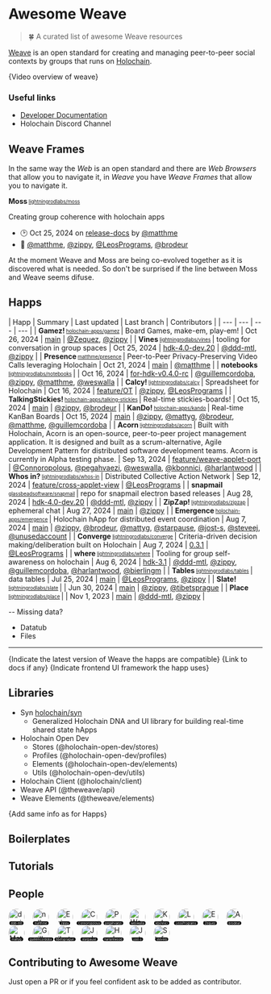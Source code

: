 # Awesome Weave
> 🍀 A curated list of awesome Weave resources

[Weave](https://theweave.social/) is an open standard for creating and managing peer-to-peer social contexts by groups that runs on [Holochain](https://www.holochain.org/).

{Video overview of weave}

### Useful links

- [Developer Documentation](https://dev.theweave.social/)
- Holochain Discord Channel

## Weave Frames

In the same way the _Web_ is an open standard and there are _Web Browsers_ that allow you to navigate it, in _Weave_ you have _Weave Frames_ that allow you to navigate it.

<!-- GENERATE_FRAMES
 - lightningrodlabs/moss
-->
**Moss**<sub><sup> [lightningrodlabs/moss](https://github.com/lightningrodlabs/moss) </sub></sup>

Creating group coherence with holochain apps 
- 🕑 <relative-time datetime="2024-10-25T17:26:47.000Z">Oct 25, 2024</relative-time> on [release-docs](https://github.com/lightningrodlabs/moss/tree/release-docs) by [@matthme](https://github.com/matthme)
- 👥 [@matthme](https://github.com/matthme), [@zippy](https://github.com/zippy), [@LeosPrograms](https://github.com/LeosPrograms), [@brodeur](https://github.com/brodeur)
<!-- /GENERATE_FRAMES -->

At the moment Weave and Moss are being co-evolved together as it is discovered what is needed. So don't be surprised if the line between Moss and Weave seems difuse.

## Happs

<!-- GENERATE_HAPPS
- matthme/presence
- holochain-apps/kando
- lightningrodlabs/vines
- lightningrodlabs/whos-in
- lightningrodlabs/zipzap
- lightningrodlabs/slate
- lightningrodlabs/calcy
- lightningrodlabs/notebooks
- holochain-apps/talking-stickies
- holochain-apps/gamez
- holochain-apps/emergence
- lightningrodlabs/where
- lightningrodlabs/converge
- glassbeadsoftware/snapmail
- lightningrodlabs/acorn
- lightningrodlabs/place
- lightningrodlabs/tables
-->

| Happ | Summary | Last updated | Last branch | Contributors |
| --- | --- | --- | --- |
| **Gamez!**<sub><sup> [holochain-apps/gamez](https://github.com/holochain-apps/gamez) </sub></sup> | Board Games, make-em, play-em! |   Oct 26, 2024 | [main](https://github.com/holochain-apps/gamez) | [@Zequez](https://github.com/Zequez), [@zippy](https://github.com/zippy) |
| **Vines**<sub><sup> [lightningrodlabs/vines](https://github.com/lightningrodlabs/vines) </sub></sup> | tooling for conversation in group spaces |   Oct 25, 2024 | [hdk-4.0-dev.20](https://github.com/lightningrodlabs/vines/tree/hdk-4.0-dev.20) | [@ddd-mtl](https://github.com/ddd-mtl), [@zippy](https://github.com/zippy) |
| **Presence**<sub><sup> [matthme/presence](https://github.com/matthme/presence) </sub></sup> | Peer-to-Peer Privacy-Preserving Video Calls leveraging Holochain |   Oct 21, 2024 | [main](https://github.com/matthme/presence) | [@matthme](https://github.com/matthme) |
| **notebooks**<sub><sup> [lightningrodlabs/notebooks](https://github.com/lightningrodlabs/notebooks) </sub></sup> |  |   Oct 16, 2024 | [for-hdk-v0.4.0-rc](https://github.com/lightningrodlabs/notebooks/tree/for-hdk-v0.4.0-rc) | [@guillemcordoba](https://github.com/guillemcordoba), [@zippy](https://github.com/zippy), [@matthme](https://github.com/matthme), [@weswalla](https://github.com/weswalla) |
| **Calcy!**<sub><sup> [lightningrodlabs/calcy](https://github.com/lightningrodlabs/calcy) </sub></sup> | Spreadsheet for Holochain |   Oct 16, 2024 | [feature/OT](https://github.com/lightningrodlabs/calcy/tree/feature/OT) | [@zippy](https://github.com/zippy), [@LeosPrograms](https://github.com/LeosPrograms) |
| **TalkingStickies!**<sub><sup> [holochain-apps/talking-stickies](https://github.com/holochain-apps/talking-stickies) </sub></sup> | Real-time stickies-boards! |   Oct 15, 2024 | [main](https://github.com/holochain-apps/talking-stickies) | [@zippy](https://github.com/zippy), [@brodeur](https://github.com/brodeur) |
| **KanDo!**<sub><sup> [holochain-apps/kando](https://github.com/holochain-apps/kando) </sub></sup> | Real-time KanBan Boards |   Oct 15, 2024 | [main](https://github.com/holochain-apps/kando) | [@zippy](https://github.com/zippy), [@mattyg](https://github.com/mattyg), [@brodeur](https://github.com/brodeur), [@matthme](https://github.com/matthme), [@guillemcordoba](https://github.com/guillemcordoba) |
| **Acorn**<sub><sup> [lightningrodlabs/acorn](https://github.com/lightningrodlabs/acorn) </sub></sup> | Built with Holochain, Acorn is an open-source, peer-to-peer project management application. It is designed and built as a scrum-alternative, Agile Development Pattern for distributed software development teams.  Acorn is currently in Alpha testing phase. |   Sep 13, 2024 | [feature/weave-applet-port](https://github.com/lightningrodlabs/acorn/tree/feature/weave-applet-port) | [@Connoropolous](https://github.com/Connoropolous), [@pegahvaezi](https://github.com/pegahvaezi), [@weswalla](https://github.com/weswalla), [@kbonnici](https://github.com/kbonnici), [@harlantwood](https://github.com/harlantwood) |
| **Whos in?**<sub><sup> [lightningrodlabs/whos-in](https://github.com/lightningrodlabs/whos-in) </sub></sup> | Distributed Collective Action Network |   Sep 12, 2024 | [feature/cross-applet-view](https://github.com/lightningrodlabs/whos-in/tree/feature/cross-applet-view) | [@LeosPrograms](https://github.com/LeosPrograms) |
| **snapmail**<sub><sup> [glassbeadsoftware/snapmail](https://github.com/glassbeadsoftware/snapmail) </sub></sup> | repo for snapmail electron based releases |   Aug 28, 2024 | [hdk-4.0-dev.20](https://github.com/glassbeadsoftware/snapmail/tree/hdk-4.0-dev.20) | [@ddd-mtl](https://github.com/ddd-mtl), [@zippy](https://github.com/zippy) |
| **ZipZap!**<sub><sup> [lightningrodlabs/zipzap](https://github.com/lightningrodlabs/zipzap) </sub></sup> | ephemeral chat |   Aug 27, 2024 | [main](https://github.com/lightningrodlabs/zipzap) | [@zippy](https://github.com/zippy) |
| **Emergence**<sub><sup> [holochain-apps/emergence](https://github.com/holochain-apps/emergence) </sub></sup> | Holochain hApp for distributed event coordination |   Aug 7, 2024 | [main](https://github.com/holochain-apps/emergence) | [@zippy](https://github.com/zippy), [@brodeur](https://github.com/brodeur), [@mattyg](https://github.com/mattyg), [@starpause](https://github.com/starpause), [@jost-s](https://github.com/jost-s), [@steveej](https://github.com/steveej), [@unusedaccount](https://github.com/unusedaccount) |
| **Converge**<sub><sup> [lightningrodlabs/converge](https://github.com/lightningrodlabs/converge) </sub></sup> | Criteria-driven decision making/deliberation built on Holochain |   Aug 7, 2024 | [0.3.1](https://github.com/lightningrodlabs/converge/tree/0.3.1) | [@LeosPrograms](https://github.com/LeosPrograms) |
| **where**<sub><sup> [lightningrodlabs/where](https://github.com/lightningrodlabs/where) </sub></sup> | Tooling for group self-awareness on holochain |   Aug 6, 2024 | [hdk-3.1](https://github.com/lightningrodlabs/where/tree/hdk-3.1) | [@ddd-mtl](https://github.com/ddd-mtl), [@zippy](https://github.com/zippy), [@guillemcordoba](https://github.com/guillemcordoba), [@harlantwood](https://github.com/harlantwood), [@bierlingm](https://github.com/bierlingm) |
| **Tables**<sub><sup> [lightningrodlabs/tables](https://github.com/lightningrodlabs/tables) </sub></sup> | data tables |   Jul 25, 2024 | [main](https://github.com/lightningrodlabs/tables) | [@LeosPrograms](https://github.com/LeosPrograms), [@zippy](https://github.com/zippy) |
| **Slate!**<sub><sup> [lightningrodlabs/slate](https://github.com/lightningrodlabs/slate) </sub></sup> |  |   Jun 30, 2024 | [main](https://github.com/lightningrodlabs/slate) | [@zippy](https://github.com/zippy), [@tibetsprague](https://github.com/tibetsprague) |
| **Place**<sub><sup> [lightningrodlabs/place](https://github.com/lightningrodlabs/place) </sub></sup> |  |   Nov 1, 2023 | [main](https://github.com/lightningrodlabs/place) | [@ddd-mtl](https://github.com/ddd-mtl), [@zippy](https://github.com/zippy) |
<!-- /GENERATE_HAPPS -->

-- Missing data?
- Datatub
- Files

---

{Indicate the latest version of Weave the happs are compatible}
{Link to docs if any}
{Indicate frontend UI framework the happ uses}

## Libraries

- Syn [holochain/syn](https://github.com/holochain/syn)
  - Generalized Holochain DNA and UI library for building real-time shared state hApps
- Holochain Open Dev
  - Stores (@holochain-open-dev/stores)
  - Profiles (@holochain-open-dev/profiles)
  - Elements (@holochain-open-dev/elements)
  - Utils (@holochain-open-dev/utils)
- Holochain Client (@holochain/client)
- Weave API (@theweave/api)
- Weave Elements (@theweave/elements)

{Add same info as for Happs}

## Boilerplates

## Tutorials

## People

<!-- PEOPLE -->
[<span title="damien" style="position: relative; display: inline-block; margin-right: 16px;"><img style="width: 32px; height: 32px; border-radius: 50%;" src="https://avatars.githubusercontent.com/u/34140573?v=4&size=32" alt="damien"/><span style="position: absolute; bottom: 0; left: 50%; transform: translateX(-50%); font-size: 6px; background: black; border-radius: 4px; color: white; white-space: nowrap; padding: 0 3px;">ddd-mtl</span></span>](https://github.com/ddd-mtl)[<span title="null" style="position: relative; display: inline-block; margin-right: 16px;"><img style="width: 32px; height: 32px; border-radius: 50%;" src="https://avatars.githubusercontent.com/u/36768177?v=4&size=32" alt="null"/><span style="position: absolute; bottom: 0; left: 50%; transform: translateX(-50%); font-size: 6px; background: black; border-radius: 4px; color: white; white-space: nowrap; padding: 0 3px;">matthme</span></span>](https://github.com/matthme)[<span title="Eric Harris-Braun" style="position: relative; display: inline-block; margin-right: 16px;"><img style="width: 32px; height: 32px; border-radius: 50%;" src="https://avatars.githubusercontent.com/u/3563?v=4&size=32" alt="Eric Harris-Braun"/><span style="position: absolute; bottom: 0; left: 50%; transform: translateX(-50%); font-size: 6px; background: black; border-radius: 4px; color: white; white-space: nowrap; padding: 0 3px;">zippy</span></span>](https://github.com/zippy)[<span title="Connor Turland" style="position: relative; display: inline-block; margin-right: 16px;"><img style="width: 32px; height: 32px; border-radius: 50%;" src="https://avatars.githubusercontent.com/u/1409121?v=4&size=32" alt="Connor Turland"/><span style="position: absolute; bottom: 0; left: 50%; transform: translateX(-50%); font-size: 6px; background: black; border-radius: 4px; color: white; white-space: nowrap; padding: 0 3px;">Connoropolous</span></span>](https://github.com/Connoropolous)[<span title="Pegah" style="position: relative; display: inline-block; margin-right: 16px;"><img style="width: 32px; height: 32px; border-radius: 50%;" src="https://avatars.githubusercontent.com/u/53795528?v=4&size=32" alt="Pegah"/><span style="position: absolute; bottom: 0; left: 50%; transform: translateX(-50%); font-size: 6px; background: black; border-radius: 4px; color: white; white-space: nowrap; padding: 0 3px;">pegahvaezi</span></span>](https://github.com/pegahvaezi)[<span title="Wesley Finck" style="position: relative; display: inline-block; margin-right: 16px;"><img style="width: 32px; height: 32px; border-radius: 50%;" src="https://avatars.githubusercontent.com/u/39413655?v=4&size=32" alt="Wesley Finck"/><span style="position: absolute; bottom: 0; left: 50%; transform: translateX(-50%); font-size: 6px; background: black; border-radius: 4px; color: white; white-space: nowrap; padding: 0 3px;">weswalla</span></span>](https://github.com/weswalla)[<span title="Karl Bonnici" style="position: relative; display: inline-block; margin-right: 16px;"><img style="width: 32px; height: 32px; border-radius: 50%;" src="https://avatars.githubusercontent.com/u/71105868?v=4&size=32" alt="Karl Bonnici"/><span style="position: absolute; bottom: 0; left: 50%; transform: translateX(-50%); font-size: 6px; background: black; border-radius: 4px; color: white; white-space: nowrap; padding: 0 3px;">kbonnici</span></span>](https://github.com/kbonnici)[<span title="Leo Bensman" style="position: relative; display: inline-block; margin-right: 16px;"><img style="width: 32px; height: 32px; border-radius: 50%;" src="https://avatars.githubusercontent.com/u/18725005?v=4&size=32" alt="Leo Bensman"/><span style="position: absolute; bottom: 0; left: 50%; transform: translateX(-50%); font-size: 6px; background: black; border-radius: 4px; color: white; white-space: nowrap; padding: 0 3px;">LeosPrograms</span></span>](https://github.com/LeosPrograms)[<span title="Ezequiel Schwartzman" style="position: relative; display: inline-block; margin-right: 16px;"><img style="width: 32px; height: 32px; border-radius: 50%;" src="https://avatars.githubusercontent.com/u/126037?v=4&size=32" alt="Ezequiel Schwartzman"/><span style="position: absolute; bottom: 0; left: 50%; transform: translateX(-50%); font-size: 6px; background: black; border-radius: 4px; color: white; white-space: nowrap; padding: 0 3px;">Zequez</span></span>](https://github.com/Zequez)[<span title="Aaron" style="position: relative; display: inline-block; margin-right: 16px;"><img style="width: 32px; height: 32px; border-radius: 50%;" src="https://avatars.githubusercontent.com/u/83412?v=4&size=32" alt="Aaron"/><span style="position: absolute; bottom: 0; left: 50%; transform: translateX(-50%); font-size: 6px; background: black; border-radius: 4px; color: white; white-space: nowrap; padding: 0 3px;">brodeur</span></span>](https://github.com/brodeur)[<span title="Matt Gabrenya" style="position: relative; display: inline-block; margin-right: 16px;"><img style="width: 32px; height: 32px; border-radius: 50%;" src="https://avatars.githubusercontent.com/u/159270?v=4&size=32" alt="Matt Gabrenya"/><span style="position: absolute; bottom: 0; left: 50%; transform: translateX(-50%); font-size: 6px; background: black; border-radius: 4px; color: white; white-space: nowrap; padding: 0 3px;">mattyg</span></span>](https://github.com/mattyg)[<span title="Guillem Córdoba" style="position: relative; display: inline-block; margin-right: 16px;"><img style="width: 32px; height: 32px; border-radius: 50%;" src="https://avatars.githubusercontent.com/u/2046932?v=4&size=32" alt="Guillem Córdoba"/><span style="position: absolute; bottom: 0; left: 50%; transform: translateX(-50%); font-size: 6px; background: black; border-radius: 4px; color: white; white-space: nowrap; padding: 0 3px;">guillemcordoba</span></span>](https://github.com/guillemcordoba)[<span title="Tibet Sprague" style="position: relative; display: inline-block; margin-right: 16px;"><img style="width: 32px; height: 32px; border-radius: 50%;" src="https://avatars.githubusercontent.com/u/3741?v=4&size=32" alt="Tibet Sprague"/><span style="position: absolute; bottom: 0; left: 50%; transform: translateX(-50%); font-size: 6px; background: black; border-radius: 4px; color: white; white-space: nowrap; padding: 0 3px;">tibetsprague</span></span>](https://github.com/tibetsprague)[<span title="Jordan" style="position: relative; display: inline-block; margin-right: 16px;"><img style="width: 32px; height: 32px; border-radius: 50%;" src="https://avatars.githubusercontent.com/u/408953?v=4&size=32" alt="Jordan"/><span style="position: absolute; bottom: 0; left: 50%; transform: translateX(-50%); font-size: 6px; background: black; border-radius: 4px; color: white; white-space: nowrap; padding: 0 3px;">starpause</span></span>](https://github.com/starpause)[<span title="Harlan T Wood" style="position: relative; display: inline-block; margin-right: 16px;"><img style="width: 32px; height: 32px; border-radius: 50%;" src="https://avatars.githubusercontent.com/u/38769?v=4&size=32" alt="Harlan T Wood"/><span style="position: absolute; bottom: 0; left: 50%; transform: translateX(-50%); font-size: 6px; background: black; border-radius: 4px; color: white; white-space: nowrap; padding: 0 3px;">harlantwood</span></span>](https://github.com/harlantwood)[<span title="Jost Schulte" style="position: relative; display: inline-block; margin-right: 16px;"><img style="width: 32px; height: 32px; border-radius: 50%;" src="https://avatars.githubusercontent.com/u/28270981?v=4&size=32" alt="Jost Schulte"/><span style="position: absolute; bottom: 0; left: 50%; transform: translateX(-50%); font-size: 6px; background: black; border-radius: 4px; color: white; white-space: nowrap; padding: 0 3px;">jost-s</span></span>](https://github.com/jost-s)[<span title="Stefan Junker" style="position: relative; display: inline-block; margin-right: 16px;"><img style="width: 32px; height: 32px; border-radius: 50%;" src="https://avatars.githubusercontent.com/u/1181362?v=4&size=32" alt="Stefan Junker"/><span style="position: absolute; bottom: 0; left: 50%; transform: translateX(-50%); font-size: 6px; background: black; border-radius: 4px; color: white; white-space: nowrap; padding: 0 3px;">steveej</span></span>](https://github.com/steveej)
<!-- /PEOPLE -->

## Contributing to Awesome Weave

Just open a PR or if you feel confident ask to be added as contributor.